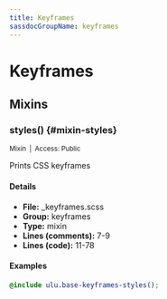 ```yaml
---
title: Keyframes
sassdocGroupName: keyframes
---
```



# Keyframes





## Mixins




###  styles() {#mixin-styles} 

<small>Mixin&ensp;|&ensp;Access: Public</small>

  

Prints CSS keyframes
    
    

#### Details

- **File:** _keyframes.scss
- **Group:** keyframes
- **Type:** mixin
- **Lines (comments):** 7-9
- **Lines (code):** 11-78
    
    

#### Examples

      


``` scss
@include ulu.base-keyframes-styles();
```
  

      
  
  